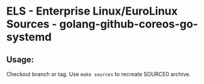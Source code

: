 # ELS - Enterprise Linux/EuroLinux Sources - golang-github-coreos-go-systemd
 
## Usage:
  Checkout branch or tag. Use `make sources` to recreate  SOURCE0 archive.
